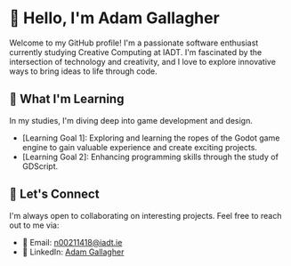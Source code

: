 # 👋 Hello, I'm Adam Gallagher

Welcome to my GitHub profile! I'm a passionate software enthusiast currently studying Creative Computing at IADT. I'm fascinated by the intersection of technology and creativity, and I love to explore innovative ways to bring ideas to life through code.

## 🌱 What I'm Learning

In my studies, I'm diving deep into game development and design.

- [Learning Goal 1]: Exploring and learning the ropes of the Godot game engine to gain valuable experience and create exciting projects.
- [Learning Goal 2]: Enhancing programming skills through the study of GDScript.

## 💬 Let's Connect

I'm always open to collaborating on interesting projects. Feel free to reach out to me via:

- 📧 Email: n00211418@iadt.ie
- 💼 LinkedIn: [Adam Gallagher](www.linkedin.com/in/adam-gallagher-ba3830263)
